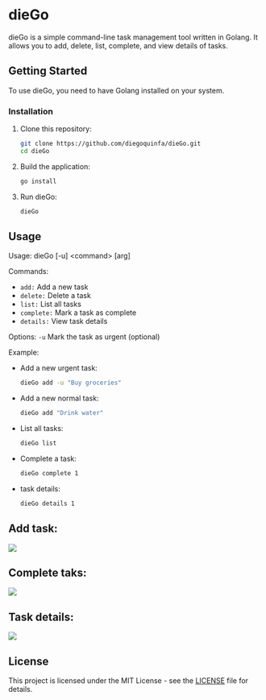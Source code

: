 # dieGo

dieGo is a simple command-line task management tool written in Golang. It allows you to add, delete, list, complete, and view details of tasks.

## Getting Started

To use dieGo, you need to have Golang installed on your system.

### Installation

1. Clone this repository:

   ```bash
   git clone https://github.com/diegoquinfa/dieGo.git
   cd dieGo
   ```

2. Build the application:

   ```bash
   go install
   ```

3. Run dieGo:

   ```bash
   dieGo
   ```

## Usage

Usage: dieGo [-u] \<command\> [arg]

Commands:
  - `add:`        Add a new task
  - `delete:`     Delete a task
  - `list:`      List all tasks
  - `complete:`   Mark a task as complete
  - `details:`    View task details

Options:
  `-u`          Mark the task as urgent (optional)

Example:
  - Add a new urgent task:
    ```bash
    dieGo add -u "Buy groceries"
    ```
  - Add a new normal task:
    ```bash
    dieGo add "Drink water"
    ```

  - List all tasks:
    ```bash
    dieGo list
    ```

  - Complete a task:
    ```bash
    dieGo complete 1
    ```
    
  - task details:
    ```bash
    dieGo details 1
    ```
## Add task:
<img src="https://res.cloudinary.com/drvoywub5/image/upload/v1697928712/github/dieGo/dhfgohtbhyuiwq10ohtq.png" style="width=100%">

## Complete taks:
<img src="https://res.cloudinary.com/drvoywub5/image/upload/v1697928712/github/dieGo/krrhyuovjk9jzbjudev5.png" style="width=100%">

## Task details:
<img src="https://res.cloudinary.com/drvoywub5/image/upload/v1697929664/github/dieGo/ezbptwva5akl4qo4x1sr.png" style="width=100%">

## License

This project is licensed under the MIT License - see the [LICENSE](LICENSE) file for details.
